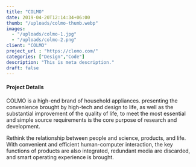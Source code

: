 ```yaml
---
title: "COLMO"
date: 2019-04-20T12:14:34+06:00
thumb: "/uploads/colmo-thumb.webp"
images:
  - "/uploads/colmo-1.jpg"
  - "/uploads/colmo-2.png"
client: "COLMO"
project_url : "https://clomo.com/"
categories: ["Design","Code"]
description: "This is meta description."
draft: false
---
```


#### Project Details

COLMO is a high-end brand of household appliances. presenting the convenience brought by high-tech and design to life, as well as the substantial improvement of the quality of life, to meet the most essential and simple source requirements is the core purpose of research and development.

Rethink the relationship between people and science, products, and life. With convenient and efficient human-computer interaction, the key functions of products are also integrated, redundant media are discarded, and smart operating experience is brought.